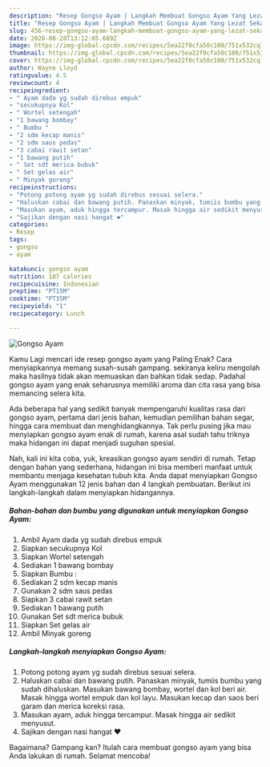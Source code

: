 ```yaml
---
description: "Resep Gongso Ayam | Langkah Membuat Gongso Ayam Yang Lezat Sekali"
title: "Resep Gongso Ayam | Langkah Membuat Gongso Ayam Yang Lezat Sekali"
slug: 456-resep-gongso-ayam-langkah-membuat-gongso-ayam-yang-lezat-sekali
date: 2020-08-28T13:12:05.689Z
image: https://img-global.cpcdn.com/recipes/5ea22f0cfa50c100/751x532cq70/gongso-ayam-foto-resep-utama.jpg
thumbnail: https://img-global.cpcdn.com/recipes/5ea22f0cfa50c100/751x532cq70/gongso-ayam-foto-resep-utama.jpg
cover: https://img-global.cpcdn.com/recipes/5ea22f0cfa50c100/751x532cq70/gongso-ayam-foto-resep-utama.jpg
author: Wayne Lloyd
ratingvalue: 4.5
reviewcount: 4
recipeingredient:
- " Ayam dada yg sudah direbus empuk"
- "secukupnya Kol"
- " Wortel setengah"
- "1 bawang bombay"
- " Bumbu "
- "2 sdm kecap manis"
- "2 sdm saus pedas"
- "3 cabai rawit setan"
- "1 bawang putih"
- " Set sdt merica bubuk"
- " Set gelas air"
- " Minyak goreng"
recipeinstructions:
- "Potong potong ayam yg sudah direbus sesuai selera."
- "Haluskan cabai dan bawang putih. Panaskan minyak, tumiis bumbu yang sudah dihaluskan. Masukan bawang bombay, wortel dan kol beri air. Masak hingga wortel empuk dan kol layu. Masukan kecap dan saos beri garam dan merica koreksi rasa."
- "Masukan ayam, aduk hingga tercampur. Masak hingga air sedikit menyusut."
- "Sajikan dengan nasi hangat ❤️"
categories:
- Resep
tags:
- gongso
- ayam

katakunci: gongso ayam 
nutrition: 187 calories
recipecuisine: Indonesian
preptime: "PT15M"
cooktime: "PT35M"
recipeyield: "1"
recipecategory: Lunch

---
```



![Gongso Ayam](https://img-global.cpcdn.com/recipes/5ea22f0cfa50c100/751x532cq70/gongso-ayam-foto-resep-utama.jpg)

Kamu Lagi mencari ide resep gongso ayam yang Paling Enak? Cara menyiapkannya memang susah-susah gampang. sekiranya keliru mengolah maka hasilnya tidak akan memuaskan dan bahkan tidak sedap. Padahal gongso ayam yang enak seharusnya memiliki aroma dan cita rasa yang bisa memancing selera kita.

Ada beberapa hal yang sedikit banyak mempengaruhi kualitas rasa dari gongso ayam, pertama dari jenis bahan, kemudian pemilihan bahan segar, hingga cara membuat dan menghidangkannya. Tak perlu pusing jika mau menyiapkan gongso ayam enak di rumah, karena asal sudah tahu triknya maka hidangan ini dapat menjadi suguhan spesial.




Nah, kali ini kita coba, yuk, kreasikan gongso ayam sendiri di rumah. Tetap dengan bahan yang sederhana, hidangan ini bisa memberi manfaat untuk membantu menjaga kesehatan tubuh kita. Anda dapat menyiapkan Gongso Ayam menggunakan 12 jenis bahan dan 4 langkah pembuatan. Berikut ini langkah-langkah dalam menyiapkan hidangannya.

<!--inarticleads1-->

##### Bahan-bahan dan bumbu yang digunakan untuk menyiapkan Gongso Ayam:

1. Ambil  Ayam dada yg sudah direbus empuk
1. Siapkan secukupnya Kol
1. Siapkan  Wortel setengah
1. Sediakan 1 bawang bombay
1. Siapkan  Bumbu :
1. Sediakan 2 sdm kecap manis
1. Gunakan 2 sdm saus pedas
1. Siapkan 3 cabai rawit setan
1. Sediakan 1 bawang putih
1. Gunakan  Set sdt merica bubuk
1. Siapkan  Set gelas air
1. Ambil  Minyak goreng




<!--inarticleads2-->

##### Langkah-langkah menyiapkan Gongso Ayam:

1. Potong potong ayam yg sudah direbus sesuai selera.
1. Haluskan cabai dan bawang putih. Panaskan minyak, tumiis bumbu yang sudah dihaluskan. Masukan bawang bombay, wortel dan kol beri air. Masak hingga wortel empuk dan kol layu. Masukan kecap dan saos beri garam dan merica koreksi rasa.
1. Masukan ayam, aduk hingga tercampur. Masak hingga air sedikit menyusut.
1. Sajikan dengan nasi hangat ❤️




Bagaimana? Gampang kan? Itulah cara membuat gongso ayam yang bisa Anda lakukan di rumah. Selamat mencoba!
